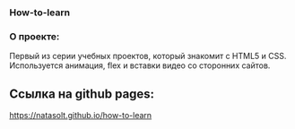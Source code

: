 ### How-to-learn

### О проекте:
Первый из серии учебных проектов, который знакомит с HTML5 и CSS.
Используется анимация, flex и вставки видео со сторонних сайтов.

## Ссылка на github pages:
 https://natasolt.github.io/how-to-learn
